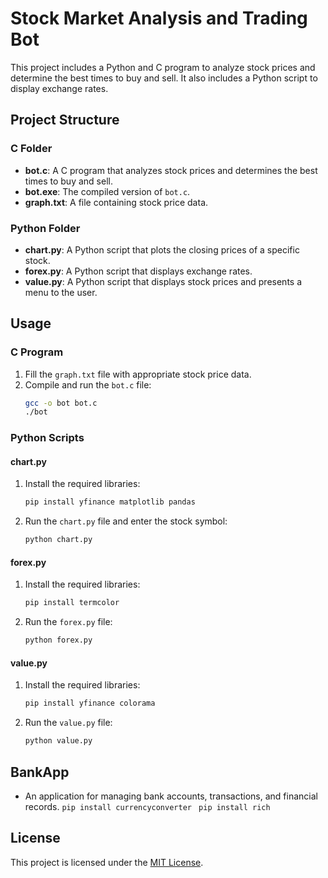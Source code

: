 # Stock Market Analysis and Trading Bot

This project includes a Python and C program to analyze stock prices and determine the best times to buy and sell. It also includes a Python script to display exchange rates.

## Project Structure

### C Folder

- **bot.c**: A C program that analyzes stock prices and determines the best times to buy and sell.
- **bot.exe**: The compiled version of `bot.c`.
- **graph.txt**: A file containing stock price data.

### Python Folder

- **chart.py**: A Python script that plots the closing prices of a specific stock.
- **forex.py**: A Python script that displays exchange rates.
- **value.py**: A Python script that displays stock prices and presents a menu to the user.

## Usage

### C Program

1. Fill the `graph.txt` file with appropriate stock price data.
2. Compile and run the `bot.c` file:
    ```sh
    gcc -o bot bot.c
    ./bot
    ```

### Python Scripts

#### chart.py

1. Install the required libraries:
    ```sh
    pip install yfinance matplotlib pandas
    ```
2. Run the `chart.py` file and enter the stock symbol:
    ```sh
    python chart.py
    ```

#### forex.py

1. Install the required libraries:
    ```sh
    pip install termcolor
    ```
2. Run the `forex.py` file:
    ```sh
    python forex.py
    ```

#### value.py

1. Install the required libraries:
    ```sh
    pip install yfinance colorama
    ```
2. Run the `value.py` file:
    ```sh
    python value.py
    ```

## BankApp
- An application for managing bank accounts, transactions, and financial records.
```pip install currencyconverter ```
```pip install rich ```

## License

This project is licensed under the [MIT License](LICENSE.md).